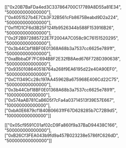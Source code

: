 [["0x20B7BaFDa4ed3C337864700C17789A8D55a81E34", "500000000000000"],["0x4051527b4E7Cb3F32B561cFb8675Beabd9D2a224", "500000000000000"],["0xf1fD1CF6d3B25F124fb9526344b588F153916B26", "500000000000000"],["0x2F2B972885722E7F2004A7C058c9C76151520295", "500000000000000"],["0x3b44Cbf18BF0E01368A68b3a7537cc6625e7891f", "500000000000000"],["0xaBbbaDF7FC694B8F2E32fB8Aed676F728D390638", "500000000000000"],["0x9350108640518764a268f9EA6195d22e40A90EF0", "500000000000000"],["0xC11349Cc28c197AA45962Ba675968E406Cd22C75", "500000000000000"],["0x3b44Cbf18BF0E01368A68b3a7537cc6625e7891f", "100000000000000"],["0x574aAB781CaB6D5f7cFa4a03714513f39E57E667", "100000000000000"],["0xbA0E6879cf1840B06631fF67D628285b7C72B9d5", "100000000000000"]]

[["0x05cf9591C01af02cD9Fa860f9a37BaD94438C166", "500000000000000"],["0xB26Cf3FEA043b9fd9a457B023238e5786fC626dD", "500000000000000"]]
